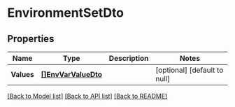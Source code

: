 # EnvironmentSetDto

## Properties
Name | Type | Description | Notes
------------ | ------------- | ------------- | -------------
**Values** | [**[]EnvVarValueDto**](EnvVarValueDto.md) |  | [optional] [default to null]

[[Back to Model list]](../README.md#documentation-for-models) [[Back to API list]](../README.md#documentation-for-api-endpoints) [[Back to README]](../README.md)


